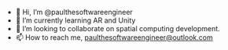 - 👋 Hi, I’m @paulthesoftwareengineer
- 🌱 I’m currently learning AR and Unity
- 💞️ I’m looking to collaborate on spatial computing development.
- 📫 How to reach me, paulthesoftwareengineer@outlook.com

<!---
paulthesoftwareengineer/paulthesoftwareengineer is a ✨ special ✨ repository because its `README.md` (this file) appears on your GitHub profile.
You can click the Preview link to take a look at your changes.
--->
